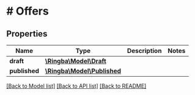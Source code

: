 # # Offers

## Properties

Name | Type | Description | Notes
------------ | ------------- | ------------- | -------------
**draft** | [**\Ringba\Model\Draft**](Draft.md) |  |
**published** | [**\Ringba\Model\Published**](Published.md) |  |

[[Back to Model list]](../../README.md#models) [[Back to API list]](../../README.md#endpoints) [[Back to README]](../../README.md)

